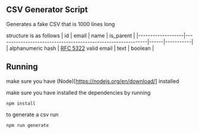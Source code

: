 ## CSV Generator Script
Generates a fake CSV that is 1000 lines long

structure is as follows
| id                | email                                                        | name | is_parent |
|-------------------|--------------------------------------------------------------|------|-----------|
| alphanumeric hash | [RFC 5322](https://www.ietf.org/rfc/rfc5322.txt) valid email | text | boolean   |

## Running
make sure you have (Node)[https://nodejs.org/en/download/] installed

make sure you have installed the dependencies by running
```
npm install
```

to generate a csv run
```bash
npm run generate
```
